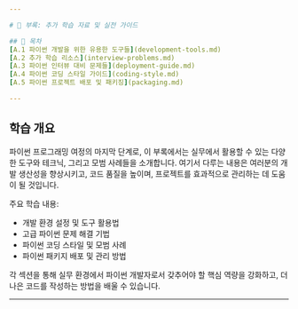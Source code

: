 ```yaml
---

# 📘 부록: 추가 학습 자료 및 실전 가이드

## 📌 목차
[A.1 파이썬 개발을 위한 유용한 도구들](development-tools.md)  
[A.2 추가 학습 리소스](interview-problems.md)  
[A.3 파이썬 인터뷰 대비 문제들](deployment-guide.md)  
[A.4 파이썬 코딩 스타일 가이드](coding-style.md)  
[A.5 파이썬 프로젝트 배포 및 패키징](packaging.md)  

---
```


## 학습 개요

파이썬 프로그래밍 여정의 마지막 단계로, 이 부록에서는 실무에서 활용할 수 있는 다양한 도구와 테크닉, 그리고 모범 사례들을 소개합니다. 여기서 다루는 내용은 여러분의 개발 생산성을 향상시키고, 코드 품질을 높이며, 프로젝트를 효과적으로 관리하는 데 도움이 될 것입니다.

주요 학습 내용:
- 개발 환경 설정 및 도구 활용법
- 고급 파이썬 문제 해결 기법
- 파이썬 코딩 스타일 및 모범 사례
- 파이썬 패키지 배포 및 관리 방법

각 섹션을 통해 실무 환경에서 파이썬 개발자로서 갖추어야 할 핵심 역량을 강화하고, 더 나은 코드를 작성하는 방법을 배울 수 있습니다.

--- 
